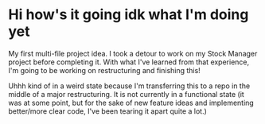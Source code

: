 # Hi how's it going idk what I'm doing yet

My first multi-file project idea. I took a detour to work on my Stock Manager project before completing it. With what I've learned from that experience, I'm going to be working on restructuring and finishing this!

Uhhh kind of in a weird state because I'm transferring this to a repo in the middle of a major restructuring. It is not currently in a functional state (it was at some point, but for the sake of new feature ideas and implementing better/more clear code, I've been tearing it apart quite a lot.)